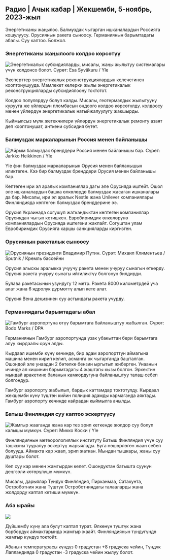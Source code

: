 ## Радио \| Ачык кабар \| Жекшемби, 5-ноябрь, 2023-жыл

Энергетиканы жаңылоо. Балмуздак чыгарган ишканалардын Россияга кошулуусу. Орусиянын ракета сыноосу. Германиянын барымтадагы абалы. Суу каптоо. Болжол.

### Энергетиканы жаңылоого колдоо көрсөтүү

![Энергетикалык субсидияларды, мисалы, жаңы жылытуу системалары үчүн колдонсо болот. Сүрөт: Esa Syväkuru / Yle](https://images.cdn.yle.fi/image/upload/c_crop,h_3349,w_5954,x_0,y_325/ar_1.777777777777777,c_fill,g_faces,w_06/d_02q_auto:eco/f_auto/fl_lossy/v1676637402/39-107442463ef747ea1acd)

Эксперттер энергетикалык реконструкциялардын келечегинен кооптонушууда. Мамлекет келерки жылы энергетикалык реконструкцияларды субсидиялоону токтотот.

Колдоо популярдуу болуп калды. Мисалы, геотермалдык жылытууну курууга же үйлөрдүн пломбасын оңдоого колдоо көрсөтүлдү. колдоосу менен үйлөрдүн энергетикалык натыйжалуулугу жакшырды.

Кыймылсыз мүлк жетекчилери үйлөрдүн энергетикалык ремонту азаят деп кооптонушат, анткени субсидия бүтөт.

### Балмуздак маркаларынын Россия менен байланышы

![Айрым балмуздак бренддери Россия менен байланышы бар. Сүрөт: Jarkko Heikkinen / Yle](https://images.cdn.yle.fi/image/upload/c_crop,h_2268,w_4031,x_0,y_0/ar_1.777777777777777,c_fill,g_faces,h_pr_170/d.q_auto:eco/f_auto/fl_lossy/v1682321321/39-110323664462e3b6fb8b)

Yle фин балмуздак маркаларынын Орусия менен байланышын иликтеген. Кээ бир балмуздак бренддери Орусия менен байланышы бар.

Көптөгөн ири эл аралык компаниялар дагы эле Орусияда иштейт. Ошол эле ишканалардын башка өлкөлөрдө балмуздак жасаган ишканалары да бар. Мисалы, ири эл аралык Nestle жана Unilever компаниялары Финляндияда көптөгөн балмуздак бренддерине ээ.

Орусия Украинада согушуп жаткандыктан көптөгөн компаниялар Орусиядан чыгып кетишкен. Евробиримдик өлкөлөрүнө компаниялардын Орусияда иштегени жакпайт. Согуштан улам Евробиримдик Орусияга каршы санкцияларды киргизген.

### Орусиянын ракеталык сыноосу

![Орусиянын президенти Владимир Путин. Сүрөт: Михаил Климентьев / Sputnik / Кремль бассейни](https://images.cdn.yle.fi/image/upload/c_crop,h_4519,w_8034,x_16,y_238/ar_1.777777777777777,c_fill,g_10h2.0/q_auto:eco/f_auto/fl_lossy/v1678982359/39-108632664133bfc2dc51)

Орусия алыскы аралыкка учуучу ракета менен учуруу сынагын өткөрдү. Орусия ракета учуруу сынагы ийгиликтүү болгонун билдирди.

Булава ракетасынын узундугу 12 метр. Ракета 8000 километрдей уча алат жана 6 ядролук дүрмөттү алып кете алат.

Орусия Вена деңизинен суу астындагы ракета учурду.

### Германиядагы барымтадагы абал

![Гамбург аэропортуна өтүү барымтага байланыштуу жабылган. Сүрөт: Bodo Marks / DPA](https://images.cdn.yle.fi/image/upload/c_crop,h_2703,w_4806,x_0,y_500/ar_1.777777777777777,c_fill,g_faces,h_6710/prw.q_auto:eco/f_auto/fl_lossy/v1699181525/39-11959676547736ea1bc0)

Германиянын Гамбург аэропортунда узак убакыттан бери барымтага алуу кырдаалы орун алды.

Кырдаал ишемби күнү кечинде, бир адам аэропорттун аймагына машина менен кирип келип, асманга ок чыгарганда башталган. Ошондой эле унаадан 2 бөтөлкө бензин ыргытып жиберген. Унаанын ичинде ал кишинин барымтадагы 4 жаштагы кызы болгон. Эркектин мындай аракетине баланын камкордугуна байланыштуу талаш себеп болгондур.

Гамбург аэропорту жабылып, бардык каттамдар токтотулду. Кырдаал жекшемби күнү түштөн кийин полиция адамды кармаганда аяктады. Гамбург аэропорту кечинде кайрадан кыймылга ачылды.

### Батыш Финляндия суу каптоо эскертүүсү

![Жамгыр жааганда жана кар тез эрип кеткенде жолдор суу болуп калышы мүмкүн. Сүрөт: Микко Коски / Yle](https://images.cdn.yle.fi/image/upload/c_crop,h_3078,w_5472,x_0,y_218/ar_1.777777777777777,c_fill,g_faces,w_pr_61/d.q_auto:eco/f_auto/fl_lossy/v1697618867/39-11828126521489e76d51)

Финляндиянын метеорологиялык институту Батыш Финляндия үчүн суу ташкыны тууралуу эскертүү жарыялады. Буга нөшөрлөгөн жаан себеп болууда. Аймакта кар жаап, эрип жаткан. Мындан тышкары, жаңы суу душтары болот.

Көп суу кар менен жамгырдан келет. Ошондуктан батышта суунун деңгээли көтөрүлүшү мүмкүн.

Мисалы, дарыялар Түндүк Финляндия, Пирканмаа, Сатакунта, Остроботния жана Түштүк Остроботниядагы талааларды жана жолдорду каптап кетиши мүмкүн.

### Аба ырайы

![](https://images.cdn.yle.fi/image/upload/c_crop,h_1080,w_1919,x_0,y_0/ar_1.7777777777777777,c_fill,g_faces,h_675,w_1200/e/ef_auto/fl_lossy/v1699200945/39-11960206547bf95c98f5)

Дүйшөмбү күнү ала булут каптап турат. Өлкөнүн түштүк жана борбордук аймактарында жамгыр жаайт. Финляндиянын түндүгүндө жамгыр күндүз токтойт.

Абанын температурасы күндүз 0 градустан +8 градуска чейин, Түндүк Лапландияда 0 градустан -3 градуска чейин жылуу болот.